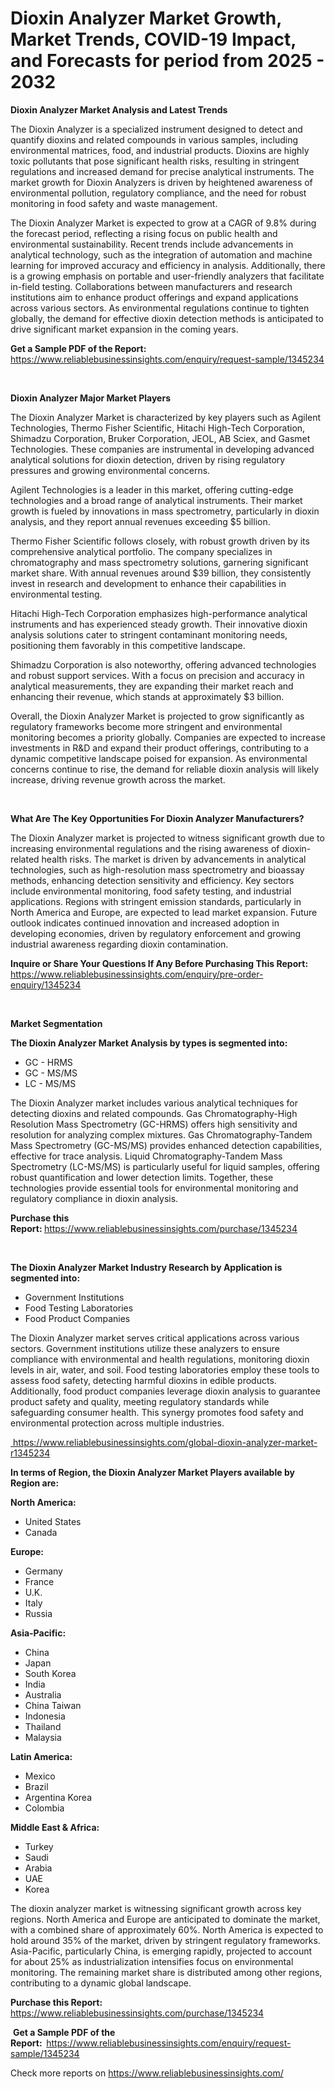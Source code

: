 <p><h1>Dioxin Analyzer Market Growth, Market Trends, COVID-19 Impact, and Forecasts for period from 2025 - 2032</h1></p><p><strong>Dioxin Analyzer Market Analysis and Latest Trends</strong></p>
<p><p>The Dioxin Analyzer is a specialized instrument designed to detect and quantify dioxins and related compounds in various samples, including environmental matrices, food, and industrial products. Dioxins are highly toxic pollutants that pose significant health risks, resulting in stringent regulations and increased demand for precise analytical instruments. The market growth for Dioxin Analyzers is driven by heightened awareness of environmental pollution, regulatory compliance, and the need for robust monitoring in food safety and waste management.</p><p>The Dioxin Analyzer Market is expected to grow at a CAGR of 9.8% during the forecast period, reflecting a rising focus on public health and environmental sustainability. Recent trends include advancements in analytical technology, such as the integration of automation and machine learning for improved accuracy and efficiency in analysis. Additionally, there is a growing emphasis on portable and user-friendly analyzers that facilitate in-field testing. Collaborations between manufacturers and research institutions aim to enhance product offerings and expand applications across various sectors. As environmental regulations continue to tighten globally, the demand for effective dioxin detection methods is anticipated to drive significant market expansion in the coming years.</p></p>
<p><strong>Get a Sample PDF of the Report:&nbsp;</strong> <a href="https://www.reliablebusinessinsights.com/enquiry/request-sample/1345234?utm_campaign=3106&utm_medium=2&utm_source=Github&utm_content=ia&utm_term=09042025&utm_id=dioxin-analyzer">https://www.reliablebusinessinsights.com/enquiry/request-sample/1345234</a></p>
<p>&nbsp;</p>
<p><strong>Dioxin Analyzer Major Market Players</strong></p>
<p><p>The Dioxin Analyzer Market is characterized by key players such as Agilent Technologies, Thermo Fisher Scientific, Hitachi High-Tech Corporation, Shimadzu Corporation, Bruker Corporation, JEOL, AB Sciex, and Gasmet Technologies. These companies are instrumental in developing advanced analytical solutions for dioxin detection, driven by rising regulatory pressures and growing environmental concerns.</p><p>Agilent Technologies is a leader in this market, offering cutting-edge technologies and a broad range of analytical instruments. Their market growth is fueled by innovations in mass spectrometry, particularly in dioxin analysis, and they report annual revenues exceeding $5 billion.</p><p>Thermo Fisher Scientific follows closely, with robust growth driven by its comprehensive analytical portfolio. The company specializes in chromatography and mass spectrometry solutions, garnering significant market share. With annual revenues around $39 billion, they consistently invest in research and development to enhance their capabilities in environmental testing.</p><p>Hitachi High-Tech Corporation emphasizes high-performance analytical instruments and has experienced steady growth. Their innovative dioxin analysis solutions cater to stringent contaminant monitoring needs, positioning them favorably in this competitive landscape.</p><p>Shimadzu Corporation is also noteworthy, offering advanced technologies and robust support services. With a focus on precision and accuracy in analytical measurements, they are expanding their market reach and enhancing their revenue, which stands at approximately $3 billion.</p><p>Overall, the Dioxin Analyzer Market is projected to grow significantly as regulatory frameworks become more stringent and environmental monitoring becomes a priority globally. Companies are expected to increase investments in R&D and expand their product offerings, contributing to a dynamic competitive landscape poised for expansion. As environmental concerns continue to rise, the demand for reliable dioxin analysis will likely increase, driving revenue growth across the market.</p></p>
<p>&nbsp;</p>
<p><strong>What Are The Key Opportunities For Dioxin Analyzer Manufacturers?</strong></p>
<p><p>The Dioxin Analyzer market is projected to witness significant growth due to increasing environmental regulations and the rising awareness of dioxin-related health risks. The market is driven by advancements in analytical technologies, such as high-resolution mass spectrometry and bioassay methods, enhancing detection sensitivity and efficiency. Key sectors include environmental monitoring, food safety testing, and industrial applications. Regions with stringent emission standards, particularly in North America and Europe, are expected to lead market expansion. Future outlook indicates continued innovation and increased adoption in developing economies, driven by regulatory enforcement and growing industrial awareness regarding dioxin contamination.</p></p>
<p><strong>Inquire or Share Your Questions If Any Before Purchasing This Report:</strong> <a href="https://www.reliablebusinessinsights.com/enquiry/pre-order-enquiry/1345234?utm_campaign=3106&utm_medium=2&utm_source=Github&utm_content=ia&utm_term=09042025&utm_id=dioxin-analyzer">https://www.reliablebusinessinsights.com/enquiry/pre-order-enquiry/1345234</a></p>
<p>&nbsp;</p>
<p><strong>Market Segmentation</strong></p>
<p><strong>The Dioxin Analyzer Market Analysis by types is segmented into:</strong></p>
<p><ul><li>GC - HRMS</li><li>GC - MS/MS</li><li>LC - MS/MS</li></ul></p>
<p><p>The Dioxin Analyzer market includes various analytical techniques for detecting dioxins and related compounds. Gas Chromatography-High Resolution Mass Spectrometry (GC-HRMS) offers high sensitivity and resolution for analyzing complex mixtures. Gas Chromatography-Tandem Mass Spectrometry (GC-MS/MS) provides enhanced detection capabilities, effective for trace analysis. Liquid Chromatography-Tandem Mass Spectrometry (LC-MS/MS) is particularly useful for liquid samples, offering robust quantification and lower detection limits. Together, these technologies provide essential tools for environmental monitoring and regulatory compliance in dioxin analysis.</p></p>
<p><strong>Purchase this Report:&nbsp;</strong><a href="https://www.reliablebusinessinsights.com/purchase/1345234?utm_campaign=3106&utm_medium=2&utm_source=Github&utm_content=ia&utm_term=09042025&utm_id=dioxin-analyzer">https://www.reliablebusinessinsights.com/purchase/1345234</a></p>
<p>&nbsp;</p>
<p><strong>The Dioxin Analyzer Market Industry Research by Application is segmented into:</strong></p>
<p><ul><li>Government Institutions</li><li>Food Testing Laboratories</li><li>Food Product Companies</li></ul></p>
<p><p>The Dioxin Analyzer market serves critical applications across various sectors. Government institutions utilize these analyzers to ensure compliance with environmental and health regulations, monitoring dioxin levels in air, water, and soil. Food testing laboratories employ these tools to assess food safety, detecting harmful dioxins in edible products. Additionally, food product companies leverage dioxin analysis to guarantee product safety and quality, meeting regulatory standards while safeguarding consumer health. This synergy promotes food safety and environmental protection across multiple industries.</p></p>
<p><a href="https://www.reliablebusinessinsights.com/global-dioxin-analyzer-market-r1345234?utm_campaign=3106&utm_medium=2&utm_source=Github&utm_content=ia&utm_term=09042025&utm_id=dioxin-analyzer">&nbsp;https://www.reliablebusinessinsights.com/global-dioxin-analyzer-market-r1345234</a></p>
<p><strong>In terms of Region, the Dioxin Analyzer Market Players available by Region are:</strong></p>
<p>
    <p> <strong> North America: </strong>
        <ul>
            <li>United States</li>
            <li>Canada</li>
        </ul>
        </p> 
    <p> <strong> Europe: </strong>
        <ul>
            <li>Germany</li>
            <li>France</li>
            <li>U.K.</li>
            <li>Italy</li>
            <li>Russia</li>
        </ul>
        </p> 
    <p> <strong> Asia-Pacific: </strong>
        <ul>
            <li>China</li>
            <li>Japan</li>
            <li>South Korea</li>
            <li>India</li>
            <li>Australia</li>
            <li>China Taiwan</li>
            <li>Indonesia</li>
            <li>Thailand</li>
            <li>Malaysia</li>
        </ul>
        </p> 
    <p> <strong> Latin America: </strong>
        <ul>
            <li>Mexico</li>
            <li>Brazil</li>
            <li>Argentina Korea</li>
            <li>Colombia</li>
        </ul>
        </p> 
    <p> <strong> Middle East & Africa: </strong>
        <ul>
            <li>Turkey</li>
            <li>Saudi</li>
            <li>Arabia</li>
            <li>UAE</li>
            <li>Korea</li>
        </ul>
    </p>
    </p>
<p><p>The dioxin analyzer market is witnessing significant growth across key regions. North America and Europe are anticipated to dominate the market, with a combined share of approximately 60%. North America is expected to hold around 35% of the market, driven by stringent regulatory frameworks. Asia-Pacific, particularly China, is emerging rapidly, projected to account for about 25% as industrialization intensifies focus on environmental monitoring. The remaining market share is distributed among other regions, contributing to a dynamic global landscape.</p></p>
<p><strong>Purchase this Report: </strong><a href="https://www.reliablebusinessinsights.com/purchase/1345234?utm_campaign=3106&utm_medium=2&utm_source=Github&utm_content=ia&utm_term=09042025&utm_id=dioxin-analyzer">https://www.reliablebusinessinsights.com/purchase/1345234</a></p>
<p>&nbsp;<strong>Get a Sample PDF of the Report:&nbsp;&nbsp;</strong><a href="https://www.reliablebusinessinsights.com/enquiry/request-sample/1345234?utm_campaign=3106&utm_medium=2&utm_source=Github&utm_content=ia&utm_term=09042025&utm_id=dioxin-analyzer">https://www.reliablebusinessinsights.com/enquiry/request-sample/1345234</a></p>
<p><strong></strong></p>
<p>Check more reports on <a href="https://www.reliablebusinessinsights.com/?utm_campaign=3106&utm_medium=2&utm_source=Github&utm_content=ia&utm_term=09042025&utm_id=dioxin-analyzer">https://www.reliablebusinessinsights.com/</a></p>